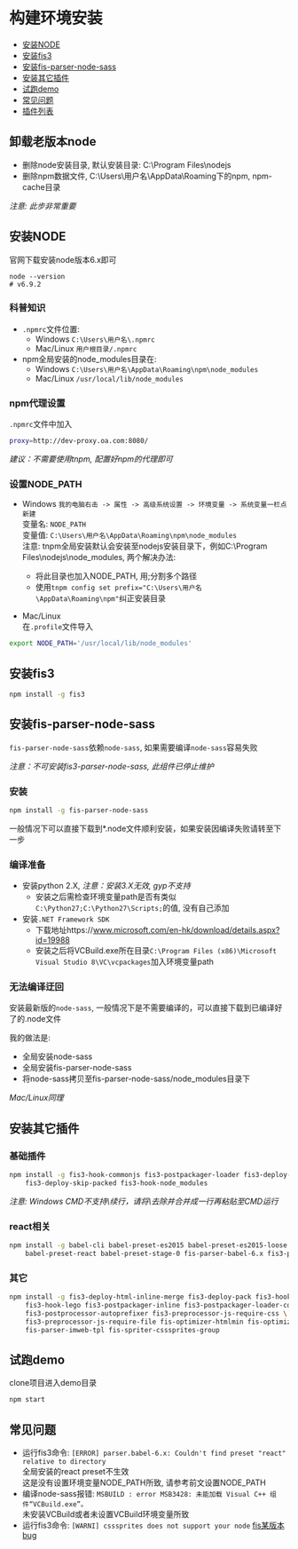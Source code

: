 
# 构建环境安装

- [安装NODE](#安装NODE)
- [安装fis3](#安装fis3)
- [安装fis-parser-node-sass](#安装fis-parser-node-sass)
- [安装其它插件](#安装其它插件)
- [试跑demo](#试跑demo)
- [常见问题](#常见问题)
- [插件列表](Plugins.md)

## 卸载老版本node

- 删除node安装目录, 默认安装目录: C:\Program Files\nodejs
- 删除npm数据文件, C:\Users\用户名\AppData\Roaming下的npm, npm-cache目录

*注意: 此步非常重要*

## 安装NODE

官网下载安装node版本6.x即可

```
node --version
# v6.9.2
```

### 科普知识

- `.npmrc`文件位置:
    - Windows `C:\Users\用户名\.npmrc`
    - Mac/Linux `用户根目录/.npmrc`
- npm全局安装的node_modules目录在: 
    - Windows `C:\Users\用户名\AppData\Roaming\npm\node_modules`
    - Mac/Linux `/usr/local/lib/node_modules`

### npm代理设置

`.npmrc`文件中加入

```sh
proxy=http://dev-proxy.oa.com:8080/
```

*建议：不需要使用tnpm, 配置好npm的代理即可*

### 设置NODE_PATH

- Windows 
`我的电脑右击 -> 属性 -> 高级系统设置 -> 环境变量 -> 系统变量一栏点新建`
<br>变量名: `NODE_PATH`
<br>变量值: `C:\Users\用户名\AppData\Roaming\npm\node_modules`
<br>注意: tnpm全局安装默认会安装至nodejs安装目录下，例如C:\Program Files\nodejs\node_modules, 两个解决办法:
    - 将此目录也加入NODE_PATH, 用;分割多个路径
    - 使用`tnpm config set prefix="C:\Users\用户名\AppData\Roaming\npm"`纠正安装目录

- Mac/Linux
<br>在`.profile`文件导入
```sh
export NODE_PATH='/usr/local/lib/node_modules'
```

## 安装fis3

```sh
npm install -g fis3
```

## 安装fis-parser-node-sass

`fis-parser-node-sass`依赖`node-sass`, 如果需要编译`node-sass`容易失败

*注意：不可安装fis3-parser-node-sass, 此组件已停止维护*

### 安装

```sh
npm install -g fis-parser-node-sass
```

一般情况下可以直接下载到*.node文件顺利安装，如果安装因编译失败请转至下一步

### 编译准备

- 安装python 2.X, *注意：安装3.X无效, gyp不支持*
    - 安装之后需检查环境变量path是否有类似`C:\Python27;C:\Python27\Scripts;`的值, 没有自己添加
- 安装`.NET Framework SDK`
    - 下载地址https://www.microsoft.com/en-hk/download/details.aspx?id=19988
    - 安装之后将VCBuild.exe所在目录`C:\Program Files (x86)\Microsoft Visual Studio 8\VC\vcpackages`加入环境变量path

### 无法编译迂回

安装最新版的`node-sass`, 一般情况下是不需要编译的，可以直接下载到已编译好了的.node文件

我的做法是:
- 全局安装node-sass
- 全局安装fis-parser-node-sass
- 将node-sass拷贝至fis-parser-node-sass/node_modules目录下

*Mac/Linux同理*

## 安装其它插件

### 基础插件

```sh
npm install -g fis3-hook-commonjs fis3-postpackager-loader fis3-deploy-replace \
    fis3-deploy-skip-packed fis3-hook-node_modules
```

*注意: Windows CMD不支持\续行，请将\去除并合并成一行再粘贴至CMD运行*

### react相关

```sh
npm install -g babel-cli babel-preset-es2015 babel-preset-es2015-loose \
    babel-preset-react babel-preset-stage-0 fis-parser-babel-6.x fis3-parser-babel
```

### 其它

```sh
npm install -g fis3-deploy-html-inline-merge fis3-deploy-pack fis3-hook-annotation \
    fis3-hook-lego fis3-postpackager-inline fis3-postpackager-loader-common \
    fis3-postprocessor-autoprefixer fis3-preprocessor-js-require-css \
    fis3-preprocessor-js-require-file fis-optimizer-htmlmin fis-optimizer-png-compressor \
    fis-parser-imweb-tpl fis-spriter-csssprites-group 
```

## 试跑demo

clone项目进入demo目录

```sh
npm start
```

## 常见问题

- 运行fis3命令: `[ERROR] parser.babel-6.x: Couldn't find preset "react" relative to directory`
<br>全局安装的react preset不生效
<br>这是没有设置环境变量NODE_PATH所致, 请参考前文设置NODE_PATH
- 编译node-sass报错: `MSBUILD : error MSB3428: 未能加载 Visual C++ 组件“VCBuild.exe”。`
<br>未安装VCBuild或者未设置VCBuild环境变量所致
- 运行fis3命令: `[WARNI] csssprites does not support your node` [fis某版本bug](https://github.com/fex-team/fis-spriter-csssprites/issues/27#issuecomment-204300858)
